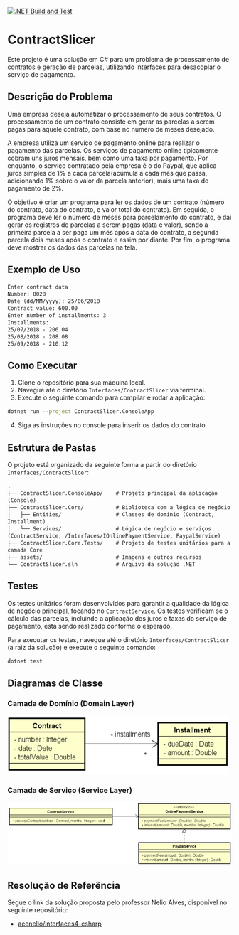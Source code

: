 [![.NET Build and Test](https://github.com/ericssendelima/projetos-estudos-csharp/actions/workflows/dotnet.yml/badge.svg)](https://github.com/ericssendelima/projetos-estudos-csharp/actions/workflows/dotnet.yml)

# ContractSlicer

Este projeto é uma solução em C# para um problema de processamento de contratos e geração de parcelas, utilizando interfaces para desacoplar o serviço de pagamento.

## Descrição do Problema

Uma empresa deseja automatizar o processamento de seus contratos. O processamento de um contrato consiste em gerar as parcelas a serem pagas para aquele contrato, com base no número de meses desejado.

A empresa utiliza um serviço de pagamento online para realizar o pagamento das parcelas. Os serviços de pagamento online tipicamente cobram uns juros mensais, bem como uma taxa por pagamento. Por enquanto, o serviço contratado pela empresa é o do Paypal, que aplica juros simples de 1% a cada parcela(acumula a cada mês que passa, adicionando 1% sobre o valor da parcela anterior), mais uma taxa de pagamento de 2%.

O objetivo é criar um programa para ler os dados de um contrato (número do contrato, data do contrato, e valor total do contrato). Em seguida, o programa deve ler o número de meses para parcelamento do contrato, e daí gerar os registros de parcelas a serem pagas (data e valor), sendo a primeira parcela a ser paga um mês após a data do contrato, a segunda parcela dois meses após o contrato e assim por diante. Por fim, o programa deve mostrar os dados das parcelas na tela.

## Exemplo de Uso

```
Enter contract data
Number: 8028
Date (dd/MM/yyyy): 25/06/2018
Contract value: 600.00
Enter number of installments: 3
Installments:
25/07/2018 - 206.04
25/08/2018 - 208.08
25/09/2018 - 210.12
```

## Como Executar

1.  Clone o repositório para sua máquina local.
2.  Navegue até o diretório `Interfaces/ContractSlicer` via terminal.
3.  Execute o seguinte comando para compilar e rodar a aplicação:

  ```bash
  dotnet run --project ContractSlicer.ConsoleApp
  ```

4.  Siga as instruções no console para inserir os dados do contrato.

## Estrutura de Pastas

O projeto está organizado da seguinte forma a partir do diretório `Interfaces/ContractSlicer`:

```
.
├── ContractSlicer.ConsoleApp/    # Projeto principal da aplicação (Console)
├── ContractSlicer.Core/          # Biblioteca com a lógica de negócio
│   ├── Entities/                 # Classes de domínio (Contract, Installment)
│   └── Services/                 # Lógica de negócio e serviços (ContractService, /Interfaces/IOnlinePaymentService, PaypalService)
├── ContractSlicer.Core.Tests/    # Projeto de testes unitários para a camada Core
├── assets/                       # Imagens e outros recursos
└── ContractSlicer.sln            # Arquivo da solução .NET
```

## Testes

Os testes unitários foram desenvolvidos para garantir a qualidade da lógica de negócio principal, focando no `ContractService`. Os testes verificam se o cálculo das parcelas, incluindo a aplicação dos juros e taxas do serviço de pagamento, está sendo realizado conforme o esperado.

Para executar os testes, navegue até o diretório `Interfaces/ContractSlicer` (a raiz da solução) e execute o seguinte comando:

```bash
dotnet test
```

## Diagramas de Classe

### Camada de Domínio (Domain Layer)

![Domain Layer Design](./assets/domain-layer-design.png)

### Camada de Serviço (Service Layer)

![Service Layer Design](./assets/service-layer-design.png)

## Resolução de Referência

Segue o link da solução proposta pelo professor Nelio Alves, disponível no seguinte repositório:

-   [acenelio/interfaces4-csharp](https://github.com/acenelio/interfaces4-csharp)

